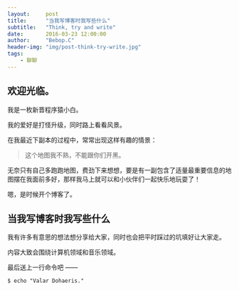 ```yaml
---
layout:     post
title:      "当我写博客时我写些什么"
subtitle:   "Think, try and write"
date:       2016-03-23 12:00:00
author:     "Bebop.C"
header-img: "img/post-think-try-write.jpg"
tags:
    - 聊聊
---
```


## 欢迎光临。

我是一枚新晋程序猿小白。

我的爱好是打怪升级，同时路上看看风景。

在我最近下副本的过程中，常常出现这样有趣的情景：

> 这个地图我不熟，不能跟你们开黑。

无奈只有自己多跑跑地图，费劲下来想想，要是有一副包含了适量最重要信息的地图摆在我面前多好，那样我马上就可以和小伙伴们一起快乐地玩耍了！

嗯，是时候开个博客了。

## 当我写博客时我写些什么

我有许多有意思的想法想分享给大家，同时也会把平时踩过的坑填好让大家走。

内容大致会围绕计算机领域和音乐领域。

最后送上一行命令吧 ——

```
$ echo "Valar Dohaeris."
```